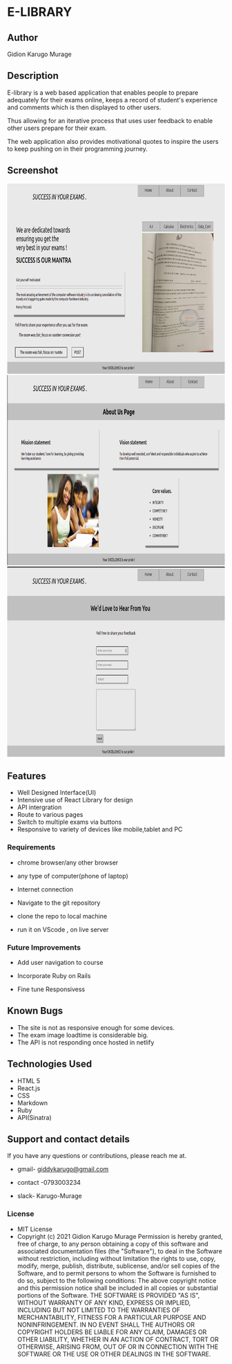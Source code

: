 # E-LIBRARY


## Author 

 Gidion Karugo Murage

 ## Description

E-library is a web based application that enables people to prepare adequately for their exams online, keeps a record of student's experience and comments which is then displayed to other users.

Thus allowing for an iterative process that uses user feedback to enable other users prepare for their exam.

The web application also provides motivational quotes to inspire the users to keep pushing on in their programming journey.

 
## Screenshot

<img src="./exam_library/src/Images/Home.png" width="900px" height="440px">  
<img src="./exam_library/src/Images/About.png" width="900px" height="440px">  
<img src="./exam_library/src/Images/Contact.png" width="900px" height="440px">  

## Features

- Well Designed Interface(UI)
- Intensive use of React Library for design
- API intergration
- Route to various pages
- Switch to multiple exams via buttons
- Responsive to variety of devices like mobile,tablet and PC

### Requirements

- chrome browser/any other browser

- any type of computer(phone of laptop)

- Internet connection

- Navigate to the git repository

- clone the repo to local machine

- run it on VScode , on live server

### Future Improvements

- Add user navigation to course

- Incorporate Ruby on Rails

- Fine tune Responsivess


## Known Bugs
- The site is not as responsive enough for some devices.
- The exam image loadtime is considerable big.
- The API is not responding once hosted in netlify

## Technologies Used
- HTML 5
- React.js
- CSS
- Markdown
- Ruby
- API(Sinatra)

## Support and contact details

If you have any questions or contributions, please reach me at.

- gmail- giddykarugo@gmail.com

- contact -0793003234

- slack- Karugo-Murage


### License

- MIT  License
- Copyright (c) 2021 Gidion Karugo Murage
Permission is hereby granted, free of charge, to any person obtaining a copy of this software and associated documentation files (the "Software"), to deal in the Software without restriction, including without limitation the rights to use, copy, modify, merge, publish, distribute, sublicense, and/or sell copies of the Software, and to permit persons to whom the Software is furnished to do so, subject to the following conditions:
The above copyright notice and this permission notice shall be included in all copies or substantial portions of the Software.
THE SOFTWARE IS PROVIDED "AS IS", WITHOUT WARRANTY OF ANY KIND, EXPRESS OR IMPLIED, INCLUDING BUT NOT LIMITED TO THE WARRANTIES OF MERCHANTABILITY, FITNESS FOR A PARTICULAR PURPOSE AND NONINFRINGEMENT. IN NO EVENT SHALL THE AUTHORS OR COPYRIGHT HOLDERS BE LIABLE FOR ANY CLAIM, DAMAGES OR OTHER LIABILITY, WHETHER IN AN ACTION OF CONTRACT, TORT OR OTHERWISE, ARISING FROM, OUT OF OR IN CONNECTION WITH THE SOFTWARE OR THE USE OR OTHER DEALINGS IN THE SOFTWARE.